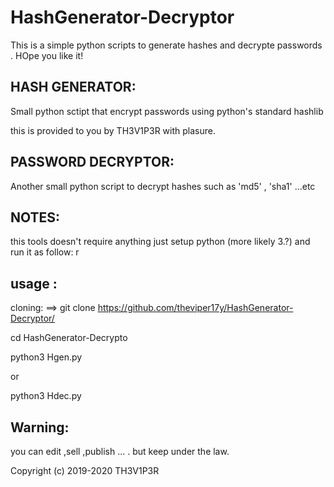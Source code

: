 # HashGenerator-Decryptor
This is a simple python scripts to generate hashes and decrypte passwords . HOpe you like it!

HASH GENERATOR:
--------------

Small python sctipt that encrypt passwords using python's standard hashlib

this is provided to you by TH3V1P3R with plasure.

PASSWORD DECRYPTOR:
------------------

Another small python script to decrypt hashes such as 'md5' , 'sha1' ...etc

NOTES:
-----

this tools doesn't require anything just setup python (more likely 3.?) and run it as follow:
r


usage :
------

cloning:
==> git clone https://github.com/theviper17y/HashGenerator-Decryptor/

cd HashGenerator-Decrypto

python3 Hgen.py

or 

python3 Hdec.py

Warning:
--------
you can edit ,sell ,publish ... . but keep under the law.


Copyright (c) 2019-2020 TH3V1P3R
